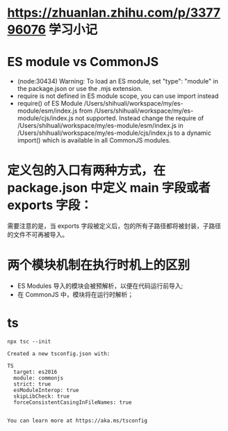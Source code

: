 # https://zhuanlan.zhihu.com/p/337796076 学习小记

# ES module vs CommonJS

- (node:30434) Warning: To load an ES module, set "type": "module" in the package.json or use the .mjs extension.
- require is not defined in ES module scope, you can use import instead
- require() of ES Module /Users/shihuali/workspace/my/es-module/esm/index.js from /Users/shihuali/workspace/my/es-module/cjs/index.js not supported.
  Instead change the require of /Users/shihuali/workspace/my/es-module/esm/index.js in /Users/shihuali/workspace/my/es-module/cjs/index.js to a dynamic import() which is available in all CommonJS modules.

# 定义包的入口有两种方式，在 package.json 中定义 main 字段或者 exports 字段：

需要注意的是，当 exports 字段被定义后，包的所有子路径都将被封装，子路径的文件不可再被导入。

# 两个模块机制在执行时机上的区别

- ES Modules 导入的模块会被预解析，以便在代码运行前导入;
- 在 CommonJS 中，模块将在运行时解析；

# ts

```
npx tsc --init

Created a new tsconfig.json with:
                                                                                                                     TS
  target: es2016
  module: commonjs
  strict: true
  esModuleInterop: true
  skipLibCheck: true
  forceConsistentCasingInFileNames: true


You can learn more at https://aka.ms/tsconfig
```
